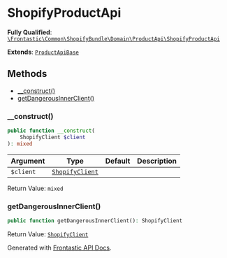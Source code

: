 #  ShopifyProductApi

**Fully Qualified**: [`\Frontastic\Common\ShopifyBundle\Domain\ProductApi\ShopifyProductApi`](../../../../../src/php/ShopifyBundle/Domain/ProductApi/ShopifyProductApi.php)

**Extends**: [`ProductApiBase`](../../../ProductApiBundle/Domain/ProductApiBase.md)

## Methods

* [__construct()](#__construct)
* [getDangerousInnerClient()](#getdangerousinnerclient)

### __construct()

```php
public function __construct(
    ShopifyClient $client
): mixed
```

Argument|Type|Default|Description
--------|----|-------|-----------
`$client`|[`ShopifyClient`](../ShopifyClient.md)||

Return Value: `mixed`

### getDangerousInnerClient()

```php
public function getDangerousInnerClient(): ShopifyClient
```

Return Value: [`ShopifyClient`](../ShopifyClient.md)

Generated with [Frontastic API Docs](https://github.com/FrontasticGmbH/apidocs).

